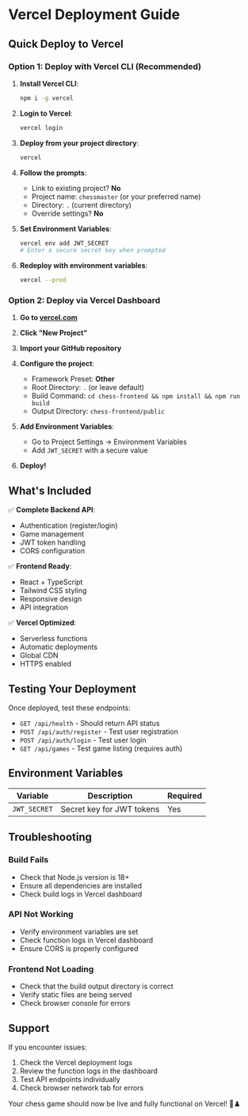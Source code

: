 # Vercel Deployment Guide

## Quick Deploy to Vercel

### Option 1: Deploy with Vercel CLI (Recommended)

1. **Install Vercel CLI**:
   ```bash
   npm i -g vercel
   ```

2. **Login to Vercel**:
   ```bash
   vercel login
   ```

3. **Deploy from your project directory**:
   ```bash
   vercel
   ```

4. **Follow the prompts**:
   - Link to existing project? **No**
   - Project name: `chessmaster` (or your preferred name)
   - Directory: `.` (current directory)
   - Override settings? **No**

5. **Set Environment Variables**:
   ```bash
   vercel env add JWT_SECRET
   # Enter a secure secret key when prompted
   ```

6. **Redeploy with environment variables**:
   ```bash
   vercel --prod
   ```

### Option 2: Deploy via Vercel Dashboard

1. **Go to [vercel.com](https://vercel.com)**
2. **Click "New Project"**
3. **Import your GitHub repository**
4. **Configure the project**:
   - Framework Preset: **Other**
   - Root Directory: `.` (or leave default)
   - Build Command: `cd chess-frontend && npm install && npm run build`
   - Output Directory: `chess-frontend/public`

5. **Add Environment Variables**:
   - Go to Project Settings → Environment Variables
   - Add `JWT_SECRET` with a secure value

6. **Deploy!**

## What's Included

✅ **Complete Backend API**:
- Authentication (register/login)
- Game management
- JWT token handling
- CORS configuration

✅ **Frontend Ready**:
- React + TypeScript
- Tailwind CSS styling
- Responsive design
- API integration

✅ **Vercel Optimized**:
- Serverless functions
- Automatic deployments
- Global CDN
- HTTPS enabled

## Testing Your Deployment

Once deployed, test these endpoints:

- `GET /api/health` - Should return API status
- `POST /api/auth/register` - Test user registration
- `POST /api/auth/login` - Test user login
- `GET /api/games` - Test game listing (requires auth)

## Environment Variables

| Variable | Description | Required |
|----------|-------------|----------|
| `JWT_SECRET` | Secret key for JWT tokens | Yes |

## Troubleshooting

### Build Fails
- Check that Node.js version is 18+
- Ensure all dependencies are installed
- Check build logs in Vercel dashboard

### API Not Working
- Verify environment variables are set
- Check function logs in Vercel dashboard
- Ensure CORS is properly configured

### Frontend Not Loading
- Check that the build output directory is correct
- Verify static files are being served
- Check browser console for errors

## Support

If you encounter issues:
1. Check the Vercel deployment logs
2. Review the function logs in the dashboard
3. Test API endpoints individually
4. Check browser network tab for errors

Your chess game should now be live and fully functional on Vercel! 🚀♟️